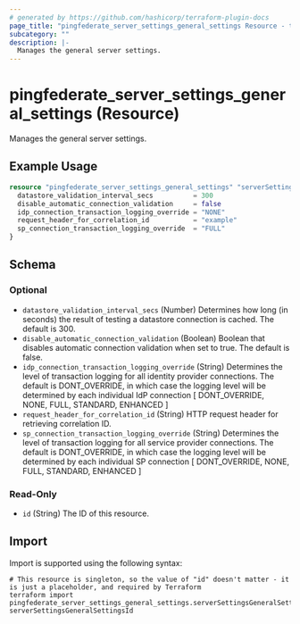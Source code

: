 ```yaml
---
# generated by https://github.com/hashicorp/terraform-plugin-docs
page_title: "pingfederate_server_settings_general_settings Resource - terraform-provider-pingfederate"
subcategory: ""
description: |-
  Manages the general server settings.
---
```


# pingfederate_server_settings_general_settings (Resource)

Manages the general server settings.

## Example Usage

```terraform
resource "pingfederate_server_settings_general_settings" "serverSettingsGeneralSettingsExample" {
  datastore_validation_interval_secs          = 300
  disable_automatic_connection_validation     = false
  idp_connection_transaction_logging_override = "NONE"
  request_header_for_correlation_id           = "example"
  sp_connection_transaction_logging_override  = "FULL"
}
```

<!-- schema generated by tfplugindocs -->
## Schema

### Optional

- `datastore_validation_interval_secs` (Number) Determines how long (in seconds) the result of testing a datastore connection is cached. The default is 300.
- `disable_automatic_connection_validation` (Boolean) Boolean that disables automatic connection validation when set to true. The default is false.
- `idp_connection_transaction_logging_override` (String) Determines the level of transaction logging for all identity provider connections. The default is DONT_OVERRIDE, in which case the logging level will be determined by each individual IdP connection [ DONT_OVERRIDE, NONE, FULL, STANDARD, ENHANCED ]
- `request_header_for_correlation_id` (String) HTTP request header for retrieving correlation ID.
- `sp_connection_transaction_logging_override` (String) Determines the level of transaction logging for all service provider connections. The default is DONT_OVERRIDE, in which case the logging level will be determined by each individual SP connection [ DONT_OVERRIDE, NONE, FULL, STANDARD, ENHANCED ]

### Read-Only

- `id` (String) The ID of this resource.

## Import

Import is supported using the following syntax:

```shell
# This resource is singleton, so the value of "id" doesn't matter - it is just a placeholder, and required by Terraform
terraform import pingfederate_server_settings_general_settings.serverSettingsGeneralSettings serverSettingsGeneralSettingsId
```
